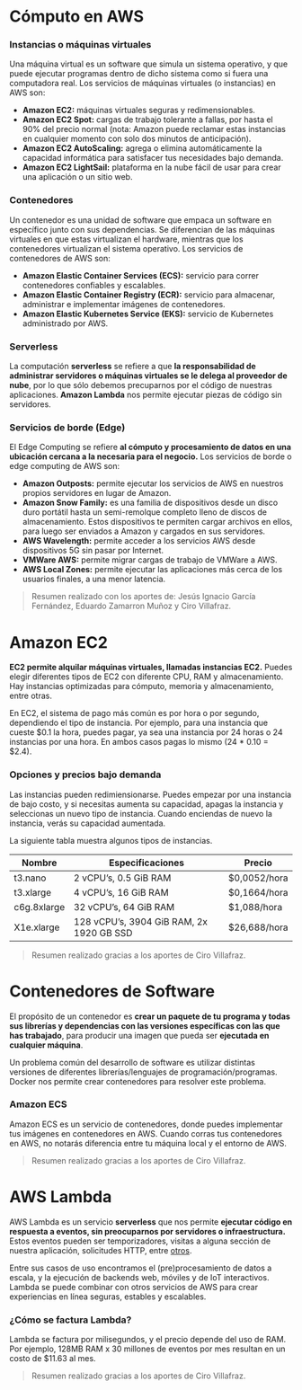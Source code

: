 # Cómputo en AWS

### Instancias o máquinas virtuales
Una máquina virtual es un software que simula un sistema operativo, y que puede ejecutar programas 
dentro de dicho sistema como si fuera una computadora real.
Los servicios de máquinas virtuales (o instancias) en AWS son:

- **Amazon EC2:** máquinas virtuales seguras y redimensionables.
- **Amazon EC2 Spot:** cargas de trabajo tolerante a fallas, por hasta el 90% del precio normal
 (nota: Amazon puede reclamar estas instancias en cualquier momento con solo dos minutos de anticipación).
- **Amazon EC2 AutoScaling:** agrega o elimina automáticamente la capacidad informática para
 satisfacer tus necesidades bajo demanda.
- **Amazon EC2 LightSail:** plataforma en la nube fácil de usar para crear una aplicación o un sitio web.

### Contenedores
Un contenedor es una unidad de software que empaca un software en específico junto con sus dependencias.
Se diferencian de las máquinas virtuales en que estas virtualizan el hardware,
mientras que los contenedores virtualizan el sistema operativo.
Los servicios de contenedores de AWS son:

- **Amazon Elastic Container Services (ECS):** servicio para correr contenedores confiables y escalables.
- **Amazon Elastic Container Registry (ECR):** servicio para almacenar, administrar e implementar imágenes de contenedores.
- **Amazon Elastic Kubernetes Service (EKS):** servicio de Kubernetes administrado por AWS.

### Serverless
La computación **serverless** se refiere a que **la responsabilidad de administrar servidores
o máquinas virtuales se le delega al proveedor de nube**, por lo que sólo debemos precuparnos
por el código de nuestras aplicaciones. **Amazon Lambda** nos permite ejecutar piezas de código sin servidores.

### Servicios de borde (Edge)
El Edge Computing se refiere **al cómputo y procesamiento de datos en
una ubicación cercana a la necesaria para el negocio.** Los servicios de borde o edge computing de AWS son:

- **Amazon Outposts:** permite ejecutar los servicios de AWS en nuestros propios servidores en lugar de Amazon.
- **Amazon Snow Family:** es una familia de dispositivos desde un disco duro portátil hasta un semi-remolque
 completo lleno de discos de almacenamiento. Estos dispositivos te permiten cargar archivos en ellos,
 para luego ser enviados a Amazon y cargados en sus servidores.
- **AWS Wavelength:** permite acceder a los servicios AWS desde dispositivos 5G sin pasar por Internet.
- **VMWare AWS:** permite migrar cargas de trabajo de VMWare a AWS.
- **AWS Local Zones:** permite ejecutar las aplicaciones más cerca de los usuarios finales,
 a una menor latencia.


> Resumen realizado con los aportes de: Jesús Ignacio García Fernández, Eduardo Zamarron Muñoz y Ciro Villafraz.

# Amazon EC2
**EC2 permite alquilar máquinas virtuales, llamadas instancias EC2.** Puedes elegir diferentes tipos de EC2
con diferente CPU, RAM y almacenamiento. Hay instancias optimizadas para cómputo, memoria y almacenamiento, entre otras.

En EC2, el sistema de pago más común es por hora o por segundo, dependiendo el tipo de instancia.
Por ejemplo, para una instancia que cueste $0.1 la hora, puedes pagar, ya sea una instancia por 24 horas
o 24 instancias por una hora. En ambos casos pagas lo mismo (24 * 0.10 = $2.4).

### Opciones y precios bajo demanda
Las instancias pueden redimiensionarse. Puedes empezar por una instancia de bajo costo, y si necesitas aumenta su 
capacidad, apagas la instancia y seleccionas un nuevo tipo de instancia. Cuando enciendas de nuevo la
instancia, verás su capacidad aumentada.

La siguiente tabla muestra algunos tipos de instancias.


| Nombre	| Especificaciones |	Precio |
| --- | --- | --- |
| t3.nano |	2 vCPU’s, 0.5 GiB RAM |	$0,0052/hora |
| t3.xlarge |	4 vCPU’s, 16 GiB RAM |	$0,1664/hora |
| c6g.8xlarge	 | 32 vCPU’s, 64 GiB RAM |	$1,088/hora |
| X1e.xlarge	 | 128 vCPU’s, 3904 GiB RAM, 2x 1920 GB SSD |	$26,688/hora |

> Resumen realizado gracias a los aportes de Ciro Villafraz.

# Contenedores de Software

El propósito de un contenedor es **crear un paquete de tu programa y todas sus librerías y dependencias con 
las versiones específicas con las que has trabajado**, para producir una imagen que pueda ser
**ejecutada en cualquier máquina**.

Un problema común del desarrollo de software es utilizar distintas versiones de diferentes
librerías/lenguajes de programación/programas.
Docker nos permite crear contenedores para resolver este problema.

### Amazon ECS
Amazon ECS es un servicio de contenedores, donde puedes implementar tus imágenes en contenedores en AWS.
Cuando corras tus contenedores en AWS, no notarás diferencia entre tu máquina local y el entorno de AWS.


> Resumen realizado gracias a los aportes de Ciro Villafraz.

# AWS Lambda
AWS Lambda es un servicio **serverless** que nos permite **ejecutar código en respuesta a eventos, sin preocuparnos 
por servidores o infraestructura.** Estos eventos pueden ser temporizadores, visitas a alguna sección de nuestra aplicación, solicitudes HTTP, entre [otros](https://docs.aws.amazon.com/es_es/lambda/latest/dg/lambda-services.html#intro-core-components-event-sources).

Entre sus casos de uso encontramos el (pre)procesamiento de datos a escala, y la ejecución de backends web,
móviles y de IoT interactivos. Lambda se puede combinar con otros servicios de AWS para crear experiencias
en línea seguras, estables y escalables.

### ¿Cómo se factura Lambda?
Lambda se factura por milisegundos, y el precio depende del uso de RAM. Por ejemplo, 128MB RAM x 30 millones de
eventos por mes resultan en un costo de $11.63 al mes.

> Resumen realizado gracias a los aportes de Ciro Villafraz.
